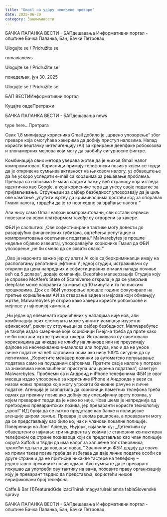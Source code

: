 ```yaml
---
title: "Gmail на удару невиђене преваре"
date: 2025-06-30
category: Занимљивости
---
```


БАЧКА ПАЛАНКА ВЕСТИ - БАПдешавања Информативни портал - општине Бачка Паланка, Бач, Бачки Петровац

Ulogujte se / Pridružite se

romanianews

Ulogujte se / Pridružite se

понедељак, јун 30, 2025

Ulogujte se / Pridružite se

БАП ВЕСТИИнформативни портал

Куцајте овдеПретражи

БАЧКА ПАЛАНКА ВЕСТИ - БАПдешавања news

type here...Претрага

Свих 1,8 милијарду корисника Gmail добило је „црвено упозорење“ због преваре која омогућава хакерима да добију приступ налозима. Напад користи вештачку интелигенцију (AI) за креирање деепфаке робокозова и злонамерних мејлова који могу да заобиђу сигурносне филтре.

Комбинација ових метода уверава жртве да је њихов Gmail налог компромитован. Корисници примају телефонски позив у којем се тврди да је откривена сумњива активност на њиховом налогу, уз обавештење да ће ускоро уследити e-mail са корацима за решавање проблема.
Превара са налозима
Е-маил садржи лажну веб страницу која изгледа идентично као Google, а која кориснике тера да унесу своје податке за пријављивање. Стручњаци за сајбер безбедност упозоравају да је циљ ове кампање „упутити жртву да криминалцима достави код за опоравак Гмаил налога, тврдећи да је то неопходно за враћање налога.“


Али нису само Gmail налози компромитовани, сви остали сервиси повезани са овом платформом такође су отворени за хакере.


ФБИ је саопштио: „Ове софистициране тактике могу довести до разарајућих финансијских губитака, оштећења репутације и компромитовања осетљивих података.“
Malwarebytes је прошле недеље објавио извештај, упозоравајући кориснике Гмаил да ФБИ упозорење „не би смело да се схвати олако.“


„Ово је нарочито важно јер су алати AI које сајберкриминалци имају на располагању релативно јефтини: У једној студији, истраживачи су открили да цена напредних и софистицираних е-маил напада почиње већ од 5 долара“, додаје компанија.
Deepfake малверзација
Студија коју је спровео McAfee’s State of Scamiverse открила је да се уверљив deepfake може направити за мање од 10 минута и то по ниским трошковима.
Док се ФБИ упозорење прошле године фокусирало на претње коришћењем АИ за стварање видеа и мејлова који обмањују жртве, Malwarebytes је открио како хакери користе робокозове и мејлове у најновијој кампањи.












„Ни један од елемената коришћених у нападима није нов, али комбинација ових елемената може учинити кампању изузетно ефикасном“, рекли су стручњаци за сајбер безбедност.
Малwаребyтес је такође издао смернице које корисници Гмејл-а треба да прате како не би постали жртве трикова хакера.
Истраживачи су саветовали корисницима да никада не кликћу на линкове или не преузимају фајлове из неочекиваних е-маилова или порука, као и да не уносе личне податке на веб сајтовима осим ако нису 100% сигурни да су легитимни.
„Користите менаџер лозинки за аутоматско попуњавање података само на поузданим сајтовима. Пратите своје налоге у потрази за знаковима неовлашћеног приступа или цурења података“, саветује Malwarebytes.
Проблеми са и Андроид и iPhone телефонима
ФБИ је овог месеца издао упозорење за кориснике iPhone и Андроида у вези са низом нових превара које могу угрозити банковне рачуне и личне податке.
Агенција је саопштила да корисници паметних телефона треба одмах да прекину позив ако добију ову специфичну врсту позива, у којем преварант тврди да је неко ко није.
Нова шема је напреднија од претходних преварантских позива, јер преваранти користе технологију „spoof“ ИД броја да се лажно представе као банке и полицијске агенције широм земље.
Превара је веома раширена, а преваранти могу да се представљају као било ко, чак и чланови локалне полиције.
Повереници на Лонг Ајленду, Њујорк, изјавили су: „Детективи су обавештени о најмање три инцидента у којима је становник контактиран телефоном од стране позиваоца који се представљао као члан полиције округа Suffolk и тврди да има налог за хапшење тог становника, тражећи од њега да пошаље новац.“
Званичници ФБИ додају да свако ко прими такав позив треба да избегава да даје личне податке особи са друге стране и да не притисне никакве тастере на телефону – једноставно прекините позив одмах.
Ако сумњате да је преварант покушао да употреби ову тактику на вама, позовите праву организацију коју је преварант тврдио да представља, користећи њихов верификовани број телефона.

Caffe & Bar (1)FeaturedGde izaći?hírek magyarulreklamna tablaSlovenské správy

БАЧКА ПАЛАНКА ВЕСТИ - БАПдешавања Информативни портал - општине Бачка Паланка, Бач, Бачки Петровац
